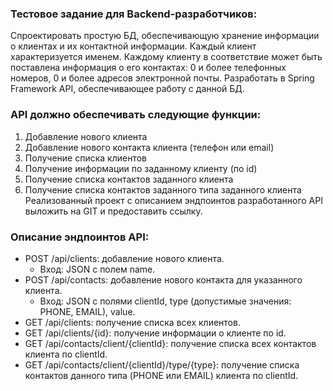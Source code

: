 ### Тестовое задание для Backend-разработчиков:

Спроектировать простую БД, обеспечивающую хранение информации о клиентах и их контактной информации.
Каждый клиент характеризуется именем.
Каждому клиенту в соответствие может быть поставлена информация о его контактах: 0 и более телефонных номеров, 0 и более адресов электронной почты.
Разработать в Spring Framework API, обеспечивающее работу с данной БД.



### API должно обеспечивать следующие функции:
1) Добавление нового клиента
2) Добавление нового контакта клиента (телефон или email)
3) Получение списка клиентов
4) Получение информации по заданному клиенту (по id)
5) Получение списка контактов заданного клиента
6) Получение списка контактов заданного типа заданного клиента
   Реализованный проект с описанием эндпоинтов разработанного API выложить на GIT и предоставить ссылку.

### Описание эндпоинтов API:

- POST /api/clients: добавление нового клиента.
   - Вход: JSON с полем name.
- POST /api/contacts: добавление нового контакта для указанного клиента.
   - Вход: JSON с полями clientId, type (допустимые значения: PHONE, EMAIL), value.
- GET /api/clients: получение списка всех клиентов.
- GET /api/clients/{id}: получение информации о клиенте по id.
- GET /api/contacts/client/{clientId}: получение списка всех контактов клиента по clientId.
- GET /api/contacts/client/{clientId}/type/{type}: получение списка контактов данного типа (PHONE или EMAIL) клиента по clientId.